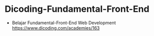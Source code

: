 # Dicoding-Fundamental-Front-End
+ Belajar Fundamental-Front-End Web Development
https://www.dicoding.com/academies/163
